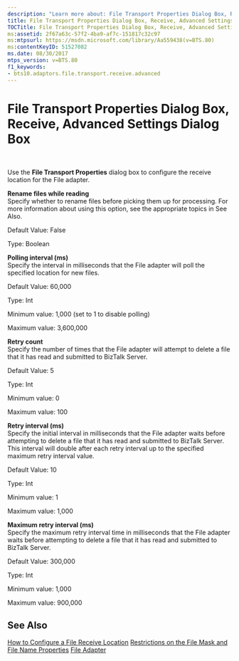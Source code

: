 ```yaml
---
description: "Learn more about: File Transport Properties Dialog Box, Receive, Advanced Settings Dialog Box"
title: File Transport Properties Dialog Box, Receive, Advanced Settings Dialog Box
TOCTitle: File Transport Properties Dialog Box, Receive, Advanced Settings Dialog Box
ms:assetid: 2f67a63c-57f2-4ba9-af7c-151817c32c97
ms:mtpsurl: https://msdn.microsoft.com/library/Aa559438(v=BTS.80)
ms:contentKeyID: 51527082
ms.date: 08/30/2017
mtps_version: v=BTS.80
f1_keywords:
- bts10.adaptors.file.transport.receive.advanced
---
```


# File Transport Properties Dialog Box, Receive, Advanced Settings Dialog Box

 

Use the **File Transport Properties** dialog box to configure the receive location for the File adapter.

**Rename files while reading**  
Specify whether to rename files before picking them up for processing. For more information about using this option, see the appropriate topics in See Also.

Default Value: False

Type: Boolean

**Polling interval (ms)**  
Specify the interval in milliseconds that the File adapter will poll the specified location for new files.

Default Value: 60,000

Type: Int

Minimum value: 1,000 (set to 1 to disable polling)

Maximum value: 3,600,000

**Retry count**  
Specify the number of times that the File adapter will attempt to delete a file that it has read and submitted to BizTalk Server.

Default Value: 5

Type: Int

Minimum value: 0

Maximum value: 100

**Retry interval (ms)**  
Specify the initial interval in milliseconds that the File adapter waits before attempting to delete a file that it has read and submitted to BizTalk Server. This interval will double after each retry interval up to the specified maximum retry interval value.

Default Value: 10

Type: Int

Minimum value: 1

Maximum value: 1,000

**Maximum retry interval (ms)**  
Specify the maximum retry interval time in milliseconds that the File adapter waits before attempting to delete a file that it has read and submitted to BizTalk Server.

Default Value: 300,000

Type: Int

Minimum value: 1,000

Maximum value: 900,000

## See Also

[How to Configure a File Receive Location](https://msdn.microsoft.com/library/aa547108\(v=bts.80\))  
[Restrictions on the File Mask and File Name Properties](https://msdn.microsoft.com/library/aa578688\(v=bts.80\))  
[File Adapter](https://msdn.microsoft.com/library/aa561615\(v=bts.80\))

